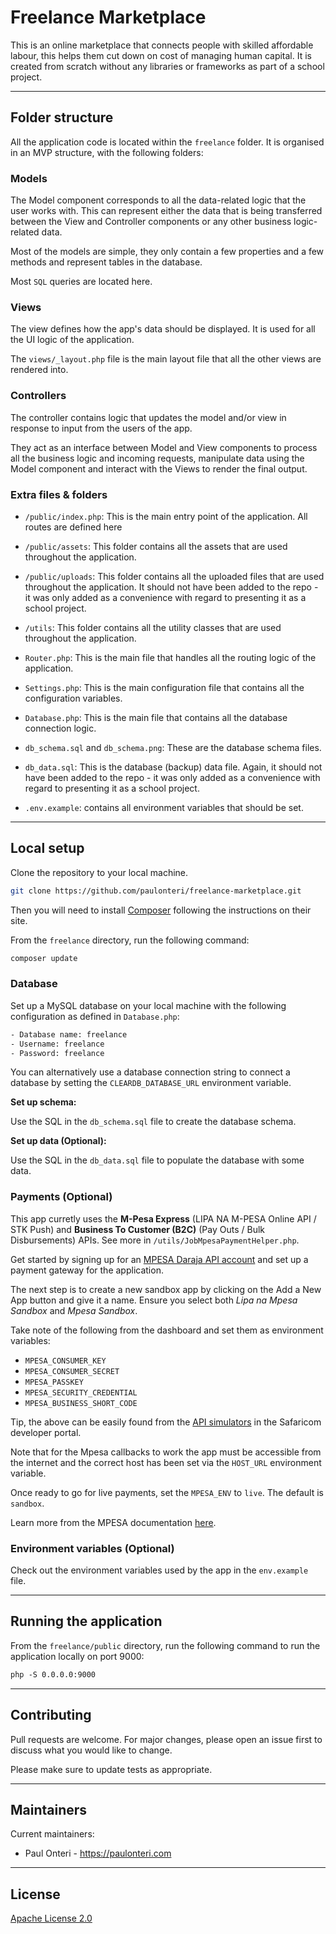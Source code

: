 # Freelance Marketplace

This is an online marketplace that connects people with skilled affordable labour, this helps them cut down on cost of
managing human capital. It is created from scratch without any libraries or frameworks as part of a school project.

---

## Folder structure

All the application code is located within the `freelance` folder. It is organised in an MVP structure, with the following folders:

### Models

The Model component corresponds to all the data-related logic that the user works with. This can represent either the
data that is being transferred between the View and Controller components or any other business logic-related data.

Most of the models are simple, they only contain a few properties and a few methods and represent tables in the
database.

Most `SQL` queries are located here.

### Views

The view defines how the app's data should be displayed. It is used for all the UI logic of the application.

The `views/_layout.php` file is the main layout file that all the other views are rendered into.

### Controllers

The controller contains logic that updates the model and/or view in response to input from the users of the app.

They act as an interface between Model and View components to process all the business logic and incoming requests,
manipulate data using the Model component and interact with the Views to render the final output.

### Extra files & folders

- `/public/index.php`: This is the main entry point of the application. All routes are defined here
- `/public/assets`: This folder contains all the assets that are used throughout the application.
- `/public/uploads`: This folder contains all the uploaded files that are used throughout the application. It should
  not have been added to the repo - it was only added as a convenience with regard to presenting it as a school project.
- `/utils`: This folder contains all the utility classes that are used throughout the application.
- `Router.php`: This is the main file that handles all the routing logic of the application.
- `Settings.php`: This is the main configuration file that contains all the configuration variables.
- `Database.php`: This is the main file that contains all the database connection logic.

- `db_schema.sql` and `db_schema.png`: These are the database schema files.
- `db_data.sql`: This is the database (backup) data file. Again, it should not have been added to the repo - it was
  only added as a convenience with regard to presenting it as a school project.
- `.env.example`: contains all environment variables that should be set.

---

## Local setup

Clone the repository to your local machine.

```bash
git clone https://github.com/paulonteri/freelance-marketplace.git
```

Then you will need to install [Composer](http://getcomposer.org/) following the instructions on their site.

From the `freelance` directory, run the following command:

```bash
composer update
```

### Database

Set up a MySQL database on your local machine with the following configuration as defined in `Database.php`:

```txt
- Database name: freelance
- Username: freelance
- Password: freelance
```

You can alternatively use a database connection string to connect a database by setting the `CLEARDB_DATABASE_URL` environment variable.

**Set up schema:**

Use the SQL in the `db_schema.sql` file to create the database schema.

**Set up data (Optional):**

Use the SQL in the `db_data.sql` file to populate the database with some data.

### Payments (Optional)

This app curretly uses the **M-Pesa Express** (LIPA NA M-PESA Online API / STK Push) and **Business To Customer (B2C)** (Pay Outs / Bulk Disbursements) APIs. See more in `/utils/JobMpesaPaymentHelper.php`.

Get started by signing up for an [MPESA Daraja API account](https://developer.safaricom.co.ke/) and set up a payment gateway for the application.

The next step is to create a new sandbox app by clicking on the Add a New App button and give it a name. Ensure you select both *Lipa na Mpesa Sandbox* and *Mpesa Sandbox*.

Take note of the following from the dashboard and set them as environment variables:

- `MPESA_CONSUMER_KEY`
- `MPESA_CONSUMER_SECRET`
- `MPESA_PASSKEY`
- `MPESA_SECURITY_CREDENTIAL`
- `MPESA_BUSINESS_SHORT_CODE`

Tip, the above can be easily found from the [API simulators](https://developer.safaricom.co.ke/APIs) in the Safaricom developer portal.

Note that for the Mpesa callbacks to work the app must be accessible from the internet and the correct host has been set via the `HOST_URL` environment variable.

Once ready to go for live payments, set the `MPESA_ENV` to `live`. The default is `sandbox`.

Learn more from the MPESA documentation [here](https://developer.safaricom.co.ke/Documentation).

### Environment variables (Optional)

Check out the environment variables used by the app in the `env.example` file.

---

## Running the application

From the `freelance/public` directory, run the following command to run the application locally on port 9000:

```txt
php -S 0.0.0.0:9000
```

---

## Contributing

Pull requests are welcome. For major changes, please open an issue first to discuss what you would like to change.

Please make sure to update tests as appropriate.

---

## Maintainers

Current maintainers:

- Paul Onteri - <https://paulonteri.com>

---

## License

[Apache License 2.0](http://www.apache.org/licenses/LICENSE-2.0)
